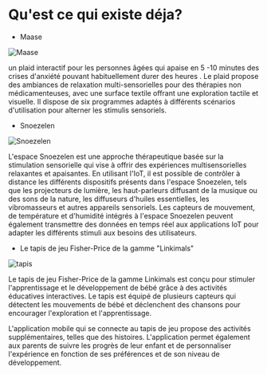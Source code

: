 # Qu'est ce qui existe déja? 

* Maase 
 
![Maase](https://www.senioractu.com/photo/art/grande/33499016-30859737.jpg?v=1557388244)

un plaid interactif  pour les personnes âgées qui apaise en 5 -10 minutes des crises d'anxiété pouvant habituellement durer des heures . Le plaid propose des ambiances de relaxation multi-sensorielles pour des thérapies non médicamenteuses, avec une surface textile offrant une exploration tactile et visuelle. Il dispose de six programmes adaptés à différents scénarios d'utilisation pour alterner les stimulis sensoriels. 


* Snoezelen 


![Snoezelen](https://i0.wp.com/assocalliope.fr/wp-content/uploads/2018/10/GODDERIDGE-Bernard-showroom-petrarque.jpg?fit=1193%2C796)



L'espace Snoezelen est une approche thérapeutique basée sur la stimulation sensorielle qui vise à offrir des expériences multisensorielles relaxantes et apaisantes. En utilisant l'IoT, il est possible de contrôler à distance les différents dispositifs présents dans l'espace Snoezelen, tels que les projecteurs de lumière, les haut-parleurs diffusant de la musique ou des sons de la nature, les diffuseurs d'huiles essentielles, les vibromasseurs et autres appareils sensoriels.
Les capteurs de mouvement, de température et d'humidité intégrés à l'espace Snoezelen peuvent également transmettre des données en temps réel aux applications IoT pour adapter les différents stimuli aux besoins des utilisateurs.




* Le tapis de jeu Fisher-Price de la gamme "Linkimals"



![tapis](https://i0.wp.com/assocalliope.fr/wp-content/uploads/2018/10/GODDERIDGE-Bernard-showroom-petrarque.jpg?fit=1193%2C796)


Le tapis de jeu Fisher-Price de la gamme Linkimals est conçu pour stimuler l'apprentissage et le développement de bébé grâce à des activités éducatives interactives. Le tapis est équipé de plusieurs capteurs qui détectent les mouvements de bébé et déclenchent des chansons pour encourager l'exploration et l'apprentissage.

L'application mobile qui se connecte au tapis de jeu propose des activités supplémentaires, telles que des histoires. L'application permet également aux parents de suivre les progrès de leur enfant et de personnaliser l'expérience en fonction de ses préférences et de son niveau de développement.
